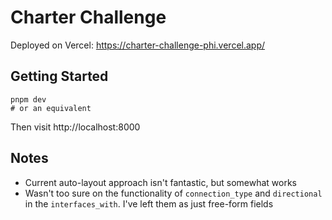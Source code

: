 # Charter Challenge

Deployed on Vercel: https://charter-challenge-phi.vercel.app/

## Getting Started

```
pnpm dev
# or an equivalent
```

Then visit http://localhost:8000

## Notes
- Current auto-layout approach isn't fantastic, but somewhat works
- Wasn't too sure on the functionality of `connection_type` and `directional` in the `interfaces_with`. I've left them as just free-form fields